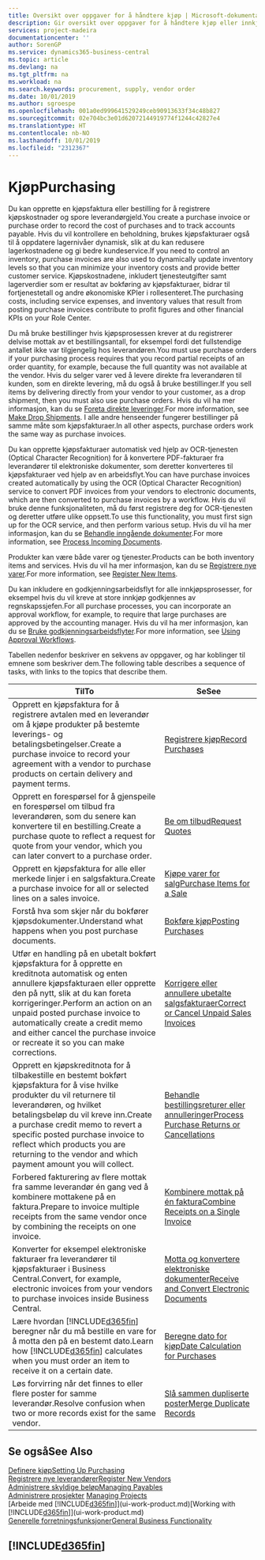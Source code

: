 ```yaml
---
title: Oversikt over oppgaver for å håndtere kjøp | Microsoft-dokumentasjon
description: Gir oversikt over oppgaver for å håndtere kjøp eller innkjøpsprosesser, inkludert hvordan kjøpsfakturaer og bestillinger fungerer.
services: project-madeira
documentationcenter: ''
author: SorenGP
ms.service: dynamics365-business-central
ms.topic: article
ms.devlang: na
ms.tgt_pltfrm: na
ms.workload: na
ms.search.keywords: procurement, supply, vendor order
ms.date: 10/01/2019
ms.author: sgroespe
ms.openlocfilehash: 001a0ed999641529249ceb90913633f34c48b827
ms.sourcegitcommit: 02e704bc3e01d62072144919774f1244c42827e4
ms.translationtype: HT
ms.contentlocale: nb-NO
ms.lasthandoff: 10/01/2019
ms.locfileid: "2312367"
---
```

# <a name="purchasing"></a><span data-ttu-id="6b002-103">Kjøp</span><span class="sxs-lookup"><span data-stu-id="6b002-103">Purchasing</span></span>
<span data-ttu-id="6b002-104">Du kan opprette en kjøpsfaktura eller bestilling for å registrere kjøpskostnader og spore leverandørgjeld.</span><span class="sxs-lookup"><span data-stu-id="6b002-104">You create a purchase invoice or purchase order to record the cost of purchases and to track accounts payable.</span></span> <span data-ttu-id="6b002-105">Hvis du vil kontrollere en beholdning, brukes kjøpsfakturaer også til å oppdatere lagernivåer dynamisk, slik at du kan redusere lagerkostnadene og gi bedre kundeservice.</span><span class="sxs-lookup"><span data-stu-id="6b002-105">If you need to control an inventory, purchase invoices are also used to dynamically update inventory levels so that you can minimize your inventory costs and provide better customer service.</span></span> <span data-ttu-id="6b002-106">Kjøpskostnadene, inkludert tjenesteutgifter samt lagerverdier som er resultat av bokføring av kjøpsfakturaer, bidrar til fortjenestetall og andre økonomiske KPIer i rollesenteret.</span><span class="sxs-lookup"><span data-stu-id="6b002-106">The purchasing costs, including service expenses, and inventory values that result from posting purchase invoices contribute to profit figures and other financial KPIs on your Role Center.</span></span>

<span data-ttu-id="6b002-107">Du må bruke bestillinger hvis kjøpsprosessen krever at du registrerer delvise mottak av et bestillingsantall, for eksempel fordi det fullstendige antallet ikke var tilgjengelig hos leverandøren.</span><span class="sxs-lookup"><span data-stu-id="6b002-107">You must use purchase orders if your purchasing process requires that you record partial receipts of an order quantity, for example, because the full quantity was not available at the vendor.</span></span> <span data-ttu-id="6b002-108">Hvis du selger varer ved å levere direkte fra leverandøren til kunden, som en direkte levering, må du også å bruke bestillinger.</span><span class="sxs-lookup"><span data-stu-id="6b002-108">If you sell items by delivering directly from your vendor to your customer, as a drop shipment, then you must also use purchase orders.</span></span> <span data-ttu-id="6b002-109">Hvis du vil ha mer informasjon, kan du se [Foreta direkte leveringer](sales-how-drop-shipment.md).</span><span class="sxs-lookup"><span data-stu-id="6b002-109">For more information, see [Make Drop Shipments](sales-how-drop-shipment.md).</span></span> <span data-ttu-id="6b002-110">I alle andre henseender fungerer bestillinger på samme måte som kjøpsfakturaer.</span><span class="sxs-lookup"><span data-stu-id="6b002-110">In all other aspects, purchase orders work the same way as purchase invoices.</span></span>

<span data-ttu-id="6b002-111">Du kan opprette kjøpsfakturaer automatisk ved hjelp av OCR-tjenesten (Optical Character Recognition) for å konvertere PDF-fakturaer fra leverandører til elektroniske dokumenter, som deretter konverteres til kjøpsfakturaer ved hjelp av en arbeidsflyt.</span><span class="sxs-lookup"><span data-stu-id="6b002-111">You can have purchase invoices created automatically by using the OCR (Optical Character Recognition) service to convert PDF invoices from your vendors to electronic documents, which are then converted to purchase invoices by a workflow.</span></span> <span data-ttu-id="6b002-112">Hvis du vil bruke denne funksjonaliteten, må du først registrere deg for OCR-tjenesten og deretter utføre ulike oppsett.</span><span class="sxs-lookup"><span data-stu-id="6b002-112">To use this functionality, you must first sign up for the OCR service, and then perform various setup.</span></span> <span data-ttu-id="6b002-113">Hvis du vil ha mer informasjon, kan du se [Behandle inngående dokumenter](across-process-income-documents.md).</span><span class="sxs-lookup"><span data-stu-id="6b002-113">For more information, see [Process Incoming Documents](across-process-income-documents.md).</span></span>      

<span data-ttu-id="6b002-114">Produkter kan være både varer og tjenester.</span><span class="sxs-lookup"><span data-stu-id="6b002-114">Products can be both inventory items and services.</span></span> <span data-ttu-id="6b002-115">Hvis du vil ha mer informasjon, kan du se [Registrere nye varer](inventory-how-register-new-items.md).</span><span class="sxs-lookup"><span data-stu-id="6b002-115">For more information, see [Register New Items](inventory-how-register-new-items.md).</span></span>

<span data-ttu-id="6b002-116">Du kan inkludere en godkjenningsarbeidsflyt for alle innkjøpsprosesser, for eksempel hvis du vil kreve at store innkjøp godkjennes av regnskapssjefen.</span><span class="sxs-lookup"><span data-stu-id="6b002-116">For all purchase processes, you can incorporate an approval workflow, for example, to require that large purchases are approved by the accounting manager.</span></span> <span data-ttu-id="6b002-117">Hvis du vil ha mer informasjon, kan du se [Bruke godkjenningsarbeidsflyter](across-how-use-approval-workflows.md).</span><span class="sxs-lookup"><span data-stu-id="6b002-117">For more information, see [Using Approval Workflows](across-how-use-approval-workflows.md).</span></span>

<span data-ttu-id="6b002-118">Tabellen nedenfor beskriver en sekvens av oppgaver, og har koblinger til emnene som beskriver dem.</span><span class="sxs-lookup"><span data-stu-id="6b002-118">The following table describes a sequence of tasks, with links to the topics that describe them.</span></span>

| <span data-ttu-id="6b002-119">Til</span><span class="sxs-lookup"><span data-stu-id="6b002-119">To</span></span> | <span data-ttu-id="6b002-120">Se</span><span class="sxs-lookup"><span data-stu-id="6b002-120">See</span></span> |
| --- | --- |
| <span data-ttu-id="6b002-121">Opprett en kjøpsfaktura for å registrere avtalen med en leverandør om å kjøpe produkter på bestemte leverings- og betalingsbetingelser.</span><span class="sxs-lookup"><span data-stu-id="6b002-121">Create a purchase invoice to record your agreement with a vendor to purchase products on certain delivery and payment terms.</span></span> |[<span data-ttu-id="6b002-122">Registrere kjøp</span><span class="sxs-lookup"><span data-stu-id="6b002-122">Record Purchases</span></span>](purchasing-how-record-purchases.md) |
|<span data-ttu-id="6b002-123">Opprett en forespørsel for å gjenspeile en forespørsel om tilbud fra leverandøren, som du senere kan konvertere til en bestilling.</span><span class="sxs-lookup"><span data-stu-id="6b002-123">Create a purchase quote to reflect a request for quote from your vendor, which you can later convert to a purchase order.</span></span>|[<span data-ttu-id="6b002-124">Be om tilbud</span><span class="sxs-lookup"><span data-stu-id="6b002-124">Request Quotes</span></span>](purchasing-how-request-quotes.md)|
| <span data-ttu-id="6b002-125">Opprett en kjøpsfaktura for alle eller merkede linjer i en salgsfaktura.</span><span class="sxs-lookup"><span data-stu-id="6b002-125">Create a purchase invoice for all or selected lines on a sales invoice.</span></span> |[<span data-ttu-id="6b002-126">Kjøpe varer for salg</span><span class="sxs-lookup"><span data-stu-id="6b002-126">Purchase Items for a Sale</span></span>](purchasing-how-purchase-products-sale.md) |
|<span data-ttu-id="6b002-127">Forstå hva som skjer når du bokfører kjøpsdokumenter.</span><span class="sxs-lookup"><span data-stu-id="6b002-127">Understand what happens when you post purchase documents.</span></span>|[<span data-ttu-id="6b002-128">Bokføre kjøp</span><span class="sxs-lookup"><span data-stu-id="6b002-128">Posting Purchases</span></span>](ui-post-purchases.md)|
| <span data-ttu-id="6b002-129">Utfør en handling på en ubetalt bokført kjøpsfaktura for å opprette en kreditnota automatisk og enten annullere kjøpsfakturaen eller opprette den på nytt, slik at du kan foreta korrigeringer.</span><span class="sxs-lookup"><span data-stu-id="6b002-129">Perform an action on an unpaid posted purchase invoice to automatically create a credit memo and either cancel the purchase invoice or recreate it so you can make corrections.</span></span> |[<span data-ttu-id="6b002-130">Korrigere eller annullere ubetalte salgsfakturaer</span><span class="sxs-lookup"><span data-stu-id="6b002-130">Correct or Cancel Unpaid Sales Invoices</span></span>](purchasing-how-correct-cancel-unpaid-purchase-invoices.md) |
| <span data-ttu-id="6b002-131">Opprett en kjøpskreditnota for å tilbakestille en bestemt bokført kjøpsfaktura for å vise hvilke produkter du vil returnere til leverandøren, og hvilket betalingsbeløp du vil kreve inn.</span><span class="sxs-lookup"><span data-stu-id="6b002-131">Create a purchase credit memo to revert a specific posted purchase invoice to reflect which products you are returning to the vendor and which payment amount you will collect.</span></span> |[<span data-ttu-id="6b002-132">Behandle bestillingsreturer eller annulleringer</span><span class="sxs-lookup"><span data-stu-id="6b002-132">Process Purchase Returns or Cancellations</span></span>](purchasing-how-register-new-vendors.md) |
|<span data-ttu-id="6b002-133">Forbered fakturering av flere mottak fra samme leverandør én gang ved å kombinere mottakene på en faktura.</span><span class="sxs-lookup"><span data-stu-id="6b002-133">Prepare to invoice multiple receipts from the same vendor once by combining the receipts on one invoice.</span></span>|[<span data-ttu-id="6b002-134">Kombinere mottak på én faktura</span><span class="sxs-lookup"><span data-stu-id="6b002-134">Combine Receipts on a Single Invoice</span></span>](purchasing-how-to-combine-receipts.md)|
|<span data-ttu-id="6b002-135">Konverter for eksempel elektroniske fakturaer fra leverandører til kjøpsfakturaer i Business Central.</span><span class="sxs-lookup"><span data-stu-id="6b002-135">Convert, for example, electronic invoices from your vendors to purchase invoices inside Business Central.</span></span>|[<span data-ttu-id="6b002-136">Motta og konvertere elektroniske dokumenter</span><span class="sxs-lookup"><span data-stu-id="6b002-136">Receive and Convert Electronic Documents</span></span>](purchasing-how-to-receive-and-convert-electronic-documents.md)|
| <span data-ttu-id="6b002-137">Lære hvordan [!INCLUDE[d365fin](includes/d365fin_md.md)] beregner når du må bestille en vare for å motta den på en bestemt dato.</span><span class="sxs-lookup"><span data-stu-id="6b002-137">Learn how [!INCLUDE[d365fin](includes/d365fin_md.md)] calculates when you must order an item to receive it on a certain date.</span></span>|[<span data-ttu-id="6b002-138">Beregne dato for kjøp</span><span class="sxs-lookup"><span data-stu-id="6b002-138">Date Calculation for Purchases</span></span>](purchasing-date-calculation-for-purchases.md)|
|<span data-ttu-id="6b002-139">Løs forvirring når det finnes to eller flere poster for samme leverandør.</span><span class="sxs-lookup"><span data-stu-id="6b002-139">Resolve confusion when two or more records exist for the same vendor.</span></span>|[<span data-ttu-id="6b002-140">Slå sammen dupliserte poster</span><span class="sxs-lookup"><span data-stu-id="6b002-140">Merge Duplicate Records</span></span>](sales-how-merge-duplicate-records.md)|

## <a name="see-also"></a><span data-ttu-id="6b002-141">Se også</span><span class="sxs-lookup"><span data-stu-id="6b002-141">See Also</span></span>
[<span data-ttu-id="6b002-142">Definere kjøp</span><span class="sxs-lookup"><span data-stu-id="6b002-142">Setting Up Purchasing</span></span>](purchasing-setup-purchasing.md)  
[<span data-ttu-id="6b002-143">Registrere nye leverandører</span><span class="sxs-lookup"><span data-stu-id="6b002-143">Register New Vendors</span></span>](purchasing-how-register-new-vendors.md)  
[<span data-ttu-id="6b002-144">Administrere skyldige beløp</span><span class="sxs-lookup"><span data-stu-id="6b002-144">Managing Payables</span></span>](payables-manage-payables.md)  
<span data-ttu-id="6b002-145">[Administrere prosjekter](projects-manage-projects.md)  </span><span class="sxs-lookup"><span data-stu-id="6b002-145">[Managing Projects](projects-manage-projects.md)  </span></span>  
<span data-ttu-id="6b002-146">[Arbeide med [!INCLUDE[d365fin](includes/d365fin_md.md)]](ui-work-product.md)</span><span class="sxs-lookup"><span data-stu-id="6b002-146">[Working with [!INCLUDE[d365fin](includes/d365fin_md.md)]](ui-work-product.md)</span></span>  
[<span data-ttu-id="6b002-147">Generelle forretningsfunksjoner</span><span class="sxs-lookup"><span data-stu-id="6b002-147">General Business Functionality</span></span>](ui-across-business-areas.md)

## [!INCLUDE[d365fin](includes/free_trial_md.md)]  
